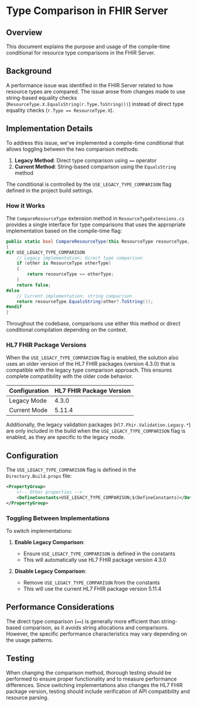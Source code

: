 # Type Comparison in FHIR Server

## Overview

This document explains the purpose and usage of the compile-time conditional for resource type comparisons in the FHIR Server.

## Background

A performance issue was identified in the FHIR Server related to how resource types are compared. The issue arose from changes made to use string-based equality checks (`ResourceType.X.EqualsString(r.Type.ToString())`) instead of direct type equality checks (`r.Type == ResourceType.X`).

## Implementation Details

To address this issue, we've implemented a compile-time conditional that allows toggling between the two comparison methods:

1. **Legacy Method**: Direct type comparison using `==` operator
2. **Current Method**: String-based comparison using the `EqualsString` method

The conditional is controlled by the `USE_LEGACY_TYPE_COMPARISON` flag defined in the project build settings.

### How it Works

The `CompareResourceType` extension method in `ResourceTypeExtensions.cs` provides a single interface for type comparisons that uses the appropriate implementation based on the compile-time flag:

```csharp
public static bool CompareResourceType(this ResourceType resourceType, object other)
{
#if USE_LEGACY_TYPE_COMPARISON
    // Legacy implementation: direct type comparison
    if (other is ResourceType otherType)
    {
        return resourceType == otherType;
    }
    return false;
#else
    // Current implementation: string comparison
    return resourceType.EqualsString(other?.ToString());
#endif
}
```

Throughout the codebase, comparisons use either this method or direct conditional compilation depending on the context.

### HL7 FHIR Package Versions

When the `USE_LEGACY_TYPE_COMPARISON` flag is enabled, the solution also uses an older version of the HL7 FHIR packages (version 4.3.0) that is compatible with the legacy type comparison approach. This ensures complete compatibility with the older code behavior.

| Configuration | HL7 FHIR Package Version |
|---------------|--------------------------|
| Legacy Mode   | 4.3.0                    |
| Current Mode  | 5.11.4                   |

Additionally, the legacy validation packages (`Hl7.Fhir.Validation.Legacy.*`) are only included in the build when the `USE_LEGACY_TYPE_COMPARISON` flag is enabled, as they are specific to the legacy mode.

## Configuration

The `USE_LEGACY_TYPE_COMPARISON` flag is defined in the `Directory.Build.props` file:

```xml
<PropertyGroup>
    <!-- Other properties -->
    <DefineConstants>USE_LEGACY_TYPE_COMPARISON;$(DefineConstants)</DefineConstants>
</PropertyGroup>
```

### Toggling Between Implementations

To switch implementations:

1. **Enable Legacy Comparison**: 
   - Ensure `USE_LEGACY_TYPE_COMPARISON` is defined in the constants
   - This will automatically use HL7 FHIR package version 4.3.0

2. **Disable Legacy Comparison**: 
   - Remove `USE_LEGACY_TYPE_COMPARISON` from the constants
   - This will use the current HL7 FHIR package version 5.11.4

## Performance Considerations

The direct type comparison (`==`) is generally more efficient than string-based comparison, as it avoids string allocations and comparisons. However, the specific performance characteristics may vary depending on the usage patterns.

## Testing

When changing the comparison method, thorough testing should be performed to ensure proper functionality and to measure performance differences. Since switching implementations also changes the HL7 FHIR package version, testing should include verification of API compatibility and resource parsing.
